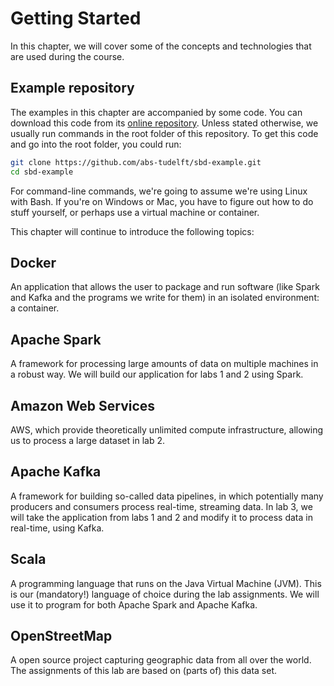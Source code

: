 # Getting Started

In this chapter, we will cover some of the concepts and technologies that are
used during the course.

## Example repository

The examples in this chapter are accompanied by some code. You can download this
code from its [online repository]. Unless stated otherwise, we usually run
commands in the root folder of this repository. To get this code and go into the
root folder, you could run:

```bash
git clone https://github.com/abs-tudelft/sbd-example.git
cd sbd-example
```

For command-line commands, we're going to assume we're using Linux with Bash. If
you're on Windows or Mac, you have to figure out how to do stuff yourself, or
perhaps use a virtual machine or container.

This chapter will continue to introduce the following topics:

## Docker

An application that allows the user to package and run software (like Spark and
Kafka and the programs we write for them) in an isolated environment: a
container.

## Apache Spark

A framework for processing large amounts of data on multiple machines in a
robust way. We will build our application for labs 1 and 2 using Spark.

## Amazon Web Services

AWS, which provide theoretically unlimited compute infrastructure, allowing us
to process a large dataset in lab 2.

## Apache Kafka

A framework for building so-called data pipelines, in which potentially many
producers and consumers process real-time, streaming data. In lab 3, we will
take the application from labs 1 and 2 and modify it to process data in
real-time, using Kafka.

## Scala

A programming language that runs on the Java Virtual Machine (JVM). This is our
(mandatory!) language of choice during the lab assignments. We will use it to
program for both Apache Spark and Apache Kafka.

## OpenStreetMap

A open source project capturing geographic data from all over the world. The
assignments of this lab are based on (parts of) this data set.

[online repository]: https://github.com/abs-tudelft/sbd-example
